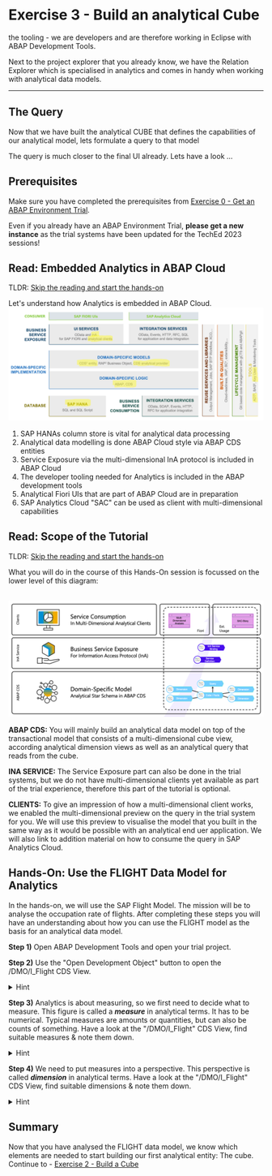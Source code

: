 # Exercise 3 - Build an analytical Cube

the tooling - we are developers and are therefore working in Eclipse with ABAP Development Tools.

Next to the project explorer that you already know, we have the Relation Explorer which is specialised in analytics and comes in handy when working with analytical data models.


---------
The Query
---------

Now that we have built the analytical CUBE that defines the capabilities of our analytical model, lets formulate a query to that model

The query is much closer to the final UI already.
Lets have a look ...



## Prerequisites

Make sure you have completed the prerequisites from [Exercise 0 - Get an ABAP Environment Trial](../ex0/README.md).

Even if you already have an ABAP Environment Trial, **please get a new instance** as the trial systems have been updated for the TechEd 2023 sessions!

## Read: Embedded Analytics in ABAP Cloud

TLDR: [Skip the reading and start the hands-on](#the-flight-data-model)

Let's understand how Analytics is embedded in ABAP Cloud. 
<br>![](/exercises/ex1/images/01-EmbeddedAnalyticsInABAPCloud.png)
1. SAP HANAs column store is vital for analytical data processing
2. Analytical data modelling is done ABAP Cloud style via ABAP CDS entities
3. Service Exposure via the multi-dimensional InA protocol is included in ABAP Cloud
4. The developer tooling needed for Analytics is included in the ABAP development tools
5. Analytical Fiori UIs that are part of ABAP Cloud are in preparation
6. SAP Analytics Cloud "SAC" can be used as client with multi-dimensional capabilities

## Read: Scope of the Tutorial

TLDR: [Skip the reading and start the hands-on](#the-flight-data-model)

What you will do in the course of this Hands-On session is focussed on the lower level of this diagram:

<br>![](/exercises/ex1/images/02-HandsOnScope.png)

**ABAP CDS:** You will mainly build an analytical data model on top of the transactional model that consists of a multi-dimensional cube view, according analytical dimension views as well as an analytical query that reads from the cube.

**INA SERVICE:** The Service Exposure part can also be done in the trial systems, but we do not have multi-dimensional clients yet available as part of the trial experience, therefore this part of the tutorial is optional.

**CLIENTS:** To give an impression of how a multi-dimensional client works, we enabled the multi-dimensional preview on the query in the trial system for you. We will use this preview to visualise the model that you built in the same way as it would be possible with an analytical end uer application. We will also link to addition material on how to consume the query in SAP Analytics Cloud.


## Hands-On: Use the FLIGHT Data Model for Analytics

In the hands-on, we will use the SAP Flight Model. The mission will be to analyse the occupation rate of flights.
After completing these steps you will have an understanding about how you can use the FLIGHT model as the basis for an analytical data model.

**Step 1)**	Open ABAP Development Tools and open your trial project.

**Step 2)**	Use the "Open Development Object" button to open the /DMO/I_Flight CDS View. <details><summary>Hint</summary><p>![ABAP Development Tools](/exercises/ex1/images/03-ADTDemoFlight.png)</p></details>

**Step 3)** Analytics is about measuring, so we first need to decide what to measure. This figure is called a ***measure*** in analytical terms. It has to be numerical. Typical measures are amounts or quantities, but can also be counts of something. Have a look at the "/DMO/I_Flight" CDS View, find suitable measures & note them down.
<details><summary>Hint</summary><p>

 ```abap
 @AccessControl.authorizationCheck: #NOT_REQUIRED
 @EndUserText.label: 'Flight View - CDS Data Model'
 //...

 define view entity /DMO/I_Flight
  as select from /dmo/flight as Flight

 //...
 {
      //...

      /* A price is a typical measure */
      @Semantics.amount.currencyCode: 'CurrencyCode'
      Flight.price          as Price,

      //...

      /* Maximum Seats and Occupied Seats are numerical and will help calculating the occupation rate */
      Flight.seats_max      as MaximumSeats,
      Flight.seats_occupied as OccupiedSeats,

      //...
 }
```
</p></details>

**Step 4)** We need to put measures into a perspective. This perspective is called ***dimension*** in analytical terms.  Have a look at the "/DMO/I_Flight" CDS View, find suitable dimensions & note them down.
<details><summary>Hint</summary><p>

 ```abap
 @AccessControl.authorizationCheck: #NOT_REQUIRED
 @EndUserText.label: 'Flight View - CDS Data Model'
 //...

 define view entity /DMO/I_Flight
  as select from /dmo/flight as Flight

 //...
 {
  //...

  /* Key Fields are always dimensions */
  key Flight.carrier_id     as AirlineID,

  //...
  key Flight.connection_id  as ConnectionID,

  //...
  key Flight.flight_date    as FlightDate,

  //...

  /* Basically all fields that are no measures can be dimensions */
  Flight.plane_type_id  as PlaneType,

  //...
 }
```
</p></details>

## Summary

Now that you have analysed the FLIGHT data model, we know which elements are needed to start building our first analytical entity: The cube.
Continue to - [Exercise 2 - Build a Cube](../ex2/README.md)

